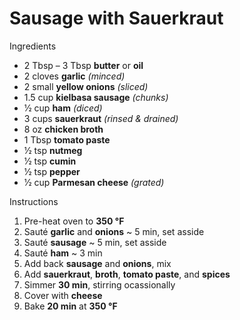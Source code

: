 # Sausage with Sauerkraut

Ingredients

* 2 Tbsp – 3 Tbsp **butter** or **oil**
* 2 cloves **garlic** *(minced)*
* 2 small **yellow onions** *(sliced)*
* 1.5 cup **kielbasa sausage** *(chunks)*
* 1⁄2 cup **ham** *(diced)*
* 3 cups **sauerkraut** *(rinsed & drained)*
* 8 oz **chicken broth**
* 1 Tbsp **tomato paste**
* 1⁄2 tsp **nutmeg**
* 1⁄2 tsp **cumin**
* 1⁄2 tsp **pepper**
* 1⁄2 cup **Parmesan cheese** *(grated)*

Instructions

1. Pre-heat oven to **350 °F**
1. Sauté **garlic** and **onions** ~ 5 min, set asside
1. Sauté **sausage** ~ 5 min, set asside
1. Sauté **ham** ~ 3 min
1. Add back **sausage** and **onions**, mix
1. Add **sauerkraut**, **broth**, **tomato paste**, and **spices**
1. Simmer **30 min**, stirring ocassionally
1. Cover with **cheese**
1. Bake **20 min** at **350 °F**
